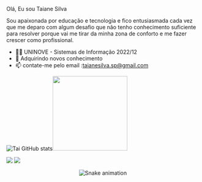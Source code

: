 Olá, Eu sou Taiane Silva

Sou apaixonada por educação e tecnologia e fico entusiasmada cada vez que me deparo com algum desafio que não tenho conhecimento suficiente para resolver porque vai me tirar da minha zona de conforto e me fazer crescer como profissional. 

- 👩‍🎓 UNINOVE - Sistemas de Informação 2022/12
- 🌱 Adquirindo novos conhecimento 
- 📫 contate-me pelo email :taianesilva.sp@gmail.com

 
![Tai GitHub stats](https://github-readme-stats.vercel.app/api?username=Taiianesilva&show_icons=true&theme=panda)<img height = "195em" src = "https://github-readme-stats.vercel.app/api/top-langs/?username=Taiianesilva&layout=compact&langs_count=7&theme=panda" />
 <div>
    <a href="https://www.linkedin.com/in/taiane-silva-504b451ab/" target="_blank"><img src="https://img.shields.io/badge/-LinkedIn-%230077B5?style=for-the-badge&logo=linkedin&logoColor=white" target="_blank"></a> 
  <a href="taianesilva.sp@gmail.com"><img src="https://img.shields.io/badge/-Gmail-%23333?style=for-the-badge&logo=gmail&logoColor=white" target="_blank"></a>
 </div>  
 
   <div align="center">
  
  ![Snake animation](https://github.com/Taiianesilva/Taiianesilva/blob/output/github-contribution-grid-snake.svg)
  
</div>

   

